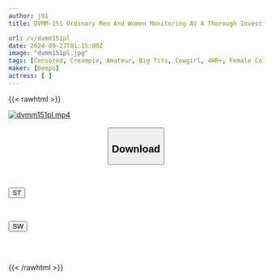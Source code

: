 ```yaml
---
author: j91
title: DVMM-151 Ordinary Men And Women Monitoring AV A Thorough Investigation Of The Sexual Desires Of Amateur College Students If They Don't Have Sex Until Morning, They'll Get A Prize Of 100,000 Yen! If A Male And Female Friend Miss The Last Train And Are Left Alone In A Love Hotel, Will They Try Continuous Ejaculation Sex For 100,000 Yen Per Shot? 16 Even Though She Has A Boyfriend, A Female College Student's Pussy Is Overwhelmed By The Erotic Atmosphere Of A Love Hotel...

url: /v/dvmm151pl
date: 2024-09-27T01:15:00Z
image: "dvmm151pl.jpg"
tags: [Censored, Creampie, Amateur, Big Tits, Cowgirl, 4HR+, Female College Student	]
maker: [Deeps]
actress: [ ]
---
```



{{< rawhtml >}}

<div class="video" data-videoid="eVXOQGxKg4cYVdX">
    <a href="javascript:;">
        <img src="/v/dvmm151pl/dvmm151pl.jpg" width="WIDTH" height="HEIGHT" alt="dvmm151pl.mp4" loading="lazy">
    </a>
</div>

<script type="text/javascript" src="https://j91.asia/asset/on-demand-st.js"></script>

<br>
  <link rel="stylesheet" href="https://j91.asia/asset/bs5.css">
  
  <center>
  <button class="btn btn-primary" type="button" data-bs-toggle="collapse" data-bs-target=".multi-collapse" aria-expanded="false" aria-controls="multiCollapseExample1 multiCollapseExample2"><h2>Download</h2></button></center>
</p>
<div class="row">
  <div class="col">
    <div class="collapse multi-collapse" id="multiCollapseExample1">
      <div class="card card-body">
	      	      <br>
<div class="buttons">  
<p><a href="/v/dvmm151pl/st.html" target="_blank"><button class="btn-hover color-3"><i class="fa fa-download"></i> ST</button></a></p></div>
    </div>
  </div>
</div>
  <div class="col">
    <div class="collapse multi-collapse" id="multiCollapseExample2">
      <div class="card card-body">
	      <br>
<div class="buttons">
<p><a href="/v/dvmm151pl/sw.html" target="_blank"><button class="btn-hover color-2"><i class="fa fa-download"></i> SW</button></a></p></div>
<br><br>
      </div>
    </div>
  </div>
</div>

{{< /rawhtml >}}